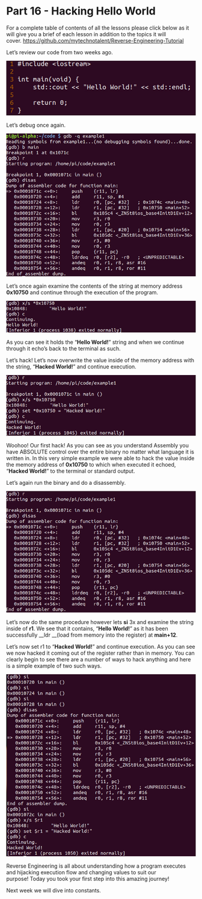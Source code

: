 # Part 16 - Hacking Hello World

For a complete table of contents of all the lessons please click below as it will give you a brief of each lesson in addition to the topics it will cover.&nbsp;https://github.com/mytechnotalent/Reverse-Engineering-Tutorial

Let’s review our code from two weeks ago.

<div class="slate-resizable-image-embed slate-image-embed__resize-middle"><img src="/imgs/1520191330889.jpg"/></div>

Let’s debug once again.

<div class="slate-resizable-image-embed slate-image-embed__resize-full-width"><img src="/imgs/1520233045514.jpg"/></div>

Let’s once again examine the contents of the string at memory address __0x10750__ and continue through the execution of the program.

<div class="slate-resizable-image-embed slate-image-embed__resize-full-width"><img src="/imgs/1520200292099.jpg"/></div>

As you can see it holds the “__Hello World!__” string and when we continue through it echo’s back to the terminal as such.

Let’s hack!&nbsp;Let’s now overwrite the value inside of the memory address with the string, “__Hacked World!__” and continue execution.

<div class="slate-resizable-image-embed slate-image-embed__resize-full-width"><img src="/imgs/1520148428152.jpg"/></div>

Woohoo!&nbsp;Our first hack!&nbsp;As you can see as you understand Assembly you have ABSOLUTE control over the entire binary no matter what language it is written in.&nbsp;In this very simple example we were able to hack the value inside the memory address of __0x10750__ to which when executed it echoed, “__Hacked World!__” to the terminal or standard output.

Let’s again run the binary and do a disassembly.

<div class="slate-resizable-image-embed slate-image-embed__resize-full-width"><img src="/imgs/1520230658310.jpg"/></div>

Let’s now do the same procedure however lets __si__ 3x and examine the string inside of __r1__.&nbsp;We see that it contains, “__Hello World!__” as it has been successfully __ldr __(load from memory into the register) at __main+12__.

Let’s now set r1 to “__Hacked World!__” and continue execution.&nbsp;As you can see we now hacked it coming out of the register rather than in memory.&nbsp;You can clearly begin to see there are a number of ways to hack anything and here is a simple example of two such ways.&nbsp;

<div class="slate-resizable-image-embed slate-image-embed__resize-full-width"><img src="/imgs/1520231520333.jpg"/></div>

Reverse Engineering is all about understanding how a program executes and hijacking execution flow and changing values to suit our purpose!&nbsp;Today you took your first step into this amazing journey!

Next week we will dive into constants.